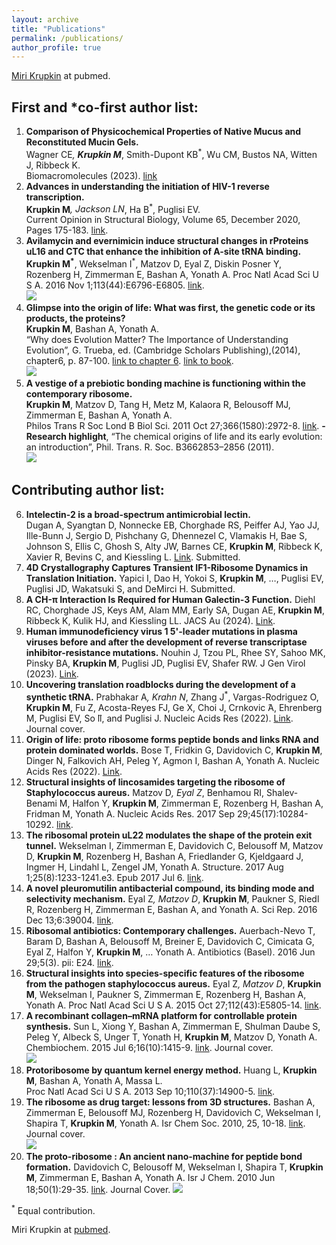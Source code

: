 ```yaml
---
layout: archive
title: "Publications"
permalink: /publications/
author_profile: true
---
```



[Miri Krupkin](https://www.ncbi.nlm.nih.gov/pubmed/?term=miri+krupkin) at pubmed.

 <h2> First and *co-first author list: </h2>
 
1. **Comparison of Physicochemical Properties of Native Mucus and Reconstituted Mucin Gels.**            
  Wagner CE<sup>*</sup>, **Krupkin M**<sup>*</sup>, Smith-Dupont KB<sup>*</sup>, Wu CM, Bustos NA, Witten J, Ribbeck K.        
  Biomacromolecules (2023). [link](https://pubs.acs.org/doi/10.1021/acs.biomac.2c01016)
2. **Advances in understanding the initiation of HIV-1 reverse transcription.**         
  **Krupkin M**<sup>*</sup>, Jackson LN<sup>*</sup>, Ha B<sup>*</sup>, Puglisi EV.         
  Current Opinion in Structural Biology, Volume 65, December 2020, Pages 175-183. [link](https://www.sciencedirect.com/science/article/pii/S0959440X20301354?via%3Dihub).
3. **Avilamycin and evernimicin induce structural changes in rProteins uL16 and CTC that enhance the inhibition of A-site tRNA binding.**           
  **Krupkin M<sup>*</sup>**, Wekselman I<sup>*</sup>, Matzov D, Eyal Z, Diskin Posner Y, Rozenberg H, Zimmerman E, Bashan A, Yonath A.
  Proc Natl Acad Sci U S A. 2016 Nov 1;113(44):E6796-E6805. [link](https://www.pnas.org/content/113/44/E6796).     
  ![](/avilamycin-wide.png)
4. **Glimpse into the origin of life: What was first, the genetic code or its products, the proteins?**           
  **Krupkin M**, Bashan A, Yonath A.             
  “Why does Evolution Matter? The Importance of Understanding Evolution”, G. Trueba, ed. (Cambridge Scholars Publishing),(2014), chapter6, p. 87-100. [link to chapter 6](https://books.google.com/books?id=f-OmBgAAQBAJ&pg=PA87&lpg=PA87&dq=Glimpse+into+the+Origin+of+Life:+What+was+First,+the+Genetic+Code+or+its+Products,+the+Proteins&source=bl&ots=OfDCcxfFms&sig=ACfU3U1jf3a2PyFrnEm_H8k-J_vAotgYvg&hl=en&sa=X&ved=2ahUKEwjwgOjcz_XpAhXTIjQIHcnGBGkQ6AEwAXoECAkQAQ#v=onepage&q=Glimpse%20into%20the%20Origin%20of%20Life%3A%20What%20was%20First%2C%20the%20Genetic%20Code%20or%20its%20Products%2C%20the%20Proteins&f=false). [link to book](https://www.cambridgescholars.com/why-does-evolution-matter-the-importance-of-understanding-evolution).              
  ![](/images/2014-bookw.png)
5. **A vestige of a prebiotic bonding machine is functioning within the contemporary ribosome.**           
  **Krupkin M**, Matzov D, Tang H, Metz M, Kalaora R, Belousoff MJ, Zimmerman E, Bashan A, Yonath A.                      
  Philos Trans R Soc Lond B Biol Sci. 2011 Oct 27;366(1580):2972-8. [link](https://www.ncbi.nlm.nih.gov/pmc/articles/PMC3158926/). **- Research highlight**, “The chemical origins of life and its early evolution: an introduction”, Phil. Trans. R. Soc. B3662853–2856 (2011).           
  ![](/images/2011-protoribosome.png)

 <h2>Contributing author list:</h2>
 
6. **Intelectin-2 is a broad-spectrum antimicrobial lectin.**              
   Dugan A, Syangtan D, Nonnecke EB, Chorghade RS, Peiffer AJ, Yao JJ, Ille-Bunn J, Sergio D,  Pishchany G, Dhennezel C, Vlamakis H, Bae S, Johnson S, Ellis C, Ghosh S, Alty JW, Barnes CE, **Krupkin M**, Ribbeck K, Xavier R, Bevins C, and Kiessling L. [Link](https://www.biorxiv.org/content/10.1101/2025.06.09.658748v1). Submitted. 
7. **4D Crystallography Captures Transient IF1-Ribosome Dynamics in Translation Initiation.**
   Yapici I, Dao H, Yokoi S, **Krupkin M**, …, Puglisi EV, Puglisi JD, Wakatsuki S, and DeMirci H. Submitted. 
9.	**A CH-π Interaction Is Required for Human Galectin-3 Function.**
    Diehl RC, Chorghade JS, Keys AM, Alam MM, Early SA, Dugan AE, **Krupkin M**, Ribbeck K, Kulik HJ, and Kiessling LL. JACS Au (2024). [Link](). 
11.	**Human immunodeficiency virus 1 5'-leader mutations in plasma viruses before and after the development of reverse transcriptase inhibitor-resistance mutations.** Nouhin J, Tzou PL, Rhee SY, Sahoo MK, Pinsky BA, **Krupkin M**, Puglisi JD, Puglisi EV, Shafer RW.	J Gen Virol (2023). [Link](). 
13.	**Uncovering translation roadblocks during the development of a synthetic tRNA.** Prabhakar A<sup>*</sup>, Krahn N<sup>*</sup>, Zhang J<sup>*</sup>, Vargas-Rodriguez O, **Krupkin M**, Fu Z, Acosta-Reyes FJ, Ge X, Choi J, Crnkovic ́A, Ehrenberg M, Puglisi EV, So ̈ll, and Puglisi J. Nucleic Acids Res (2022). [Link](). Journal cover. 
15.	**Origin of life: proto ribosome forms peptide bonds and links RNA and protein dominated worlds.** Bose T, Fridkin G, Davidovich C, **Krupkin M**, Dinger N, Falkovich AH, Peleg Y, Agmon I, Bashan A, Yonath A.	Nucleic Acids Res (2022). [Link](). 
8. **Structural insights of lincosamides targeting the ribosome of Staphylococcus aureus.** Matzov D<sup>*</sup>, Eyal Z<sup>*</sup>, Benhamou RI, Shalev-Benami M, Halfon Y, **Krupkin M**, Zimmerman E, Rozenberg H, Bashan A, Fridman M, Yonath A. Nucleic Acids Res. 2017 Sep 29;45(17):10284-10292. [link](https://academic.oup.com/nar/article/45/17/10284/4056233).           
9. **The ribosomal protein uL22 modulates the shape of the protein exit tunnel.** Wekselman I, Zimmerman E, Davidovich C, Belousoff M, Matzov D, **Krupkin M**, Rozenberg H, Bashan A, Friedlander G, Kjeldgaard J, Ingmer H, Lindahl L, Zengel JM, Yonath A. Structure. 2017 Aug 1;25(8):1233-1241.e3. Epub 2017 Jul 6. [link](https://www.cell.com/structure/fulltext/S0969-2126(17)30184-3?_returnURL=https%3A%2F%2Flinkinghub.elsevier.com%2Fretrieve%2Fpii%2FS0969212617301843%3Fshowall%3Dtrue).
10. **A novel pleuromutilin antibacterial compound, its binding mode and selectivity mechanism.** Eyal Z<sup>*</sup>, Matzov D<sup>*</sup>, **Krupkin M**, Paukner S, Riedl R, Rozenberg H, Zimmerman E, Bashan A, and Yonath A. Sci Rep. 2016 Dec 13;6:39004. [link](https://www.nature.com/articles/srep39004).     
11. **Ribosomal antibiotics: Contemporary challenges.** Auerbach-Nevo T, Baram D, Bashan A, Belousoff M, Breiner E, Davidovich C, Cimicata G, Eyal Z, Halfon Y, **Krupkin M**, … Yonath A. Antibiotics (Basel). 2016 Jun 29;5(3). pii: E24. [link](https://www.mdpi.com/2079-6382/5/3/24).   
12. **Structural insights into species-specific features of the ribosome from the pathogen staphylococcus aureus.** Eyal Z<sup>*</sup>, Matzov D<sup>*</sup>, **Krupkin M**, Wekselman I, Paukner S, Zimmerman E, Rozenberg H, Bashan A, Yonath A. Proc Natl Acad Sci U S A. 2015 Oct 27;112(43):E5805-14. [link](https://www.pnas.org/content/112/43/E5805).
13. **A recombinant collagen–mRNA platform for controllable protein synthesis.** Sun L, Xiong Y, Bashan A, Zimmerman E, Shulman Daube S, Peleg Y, Albeck S, Unger T, Yonath H, **Krupkin M**, Matzov D, Yonath A. Chembiochem. 2015 Jul 6;16(10):1415-9. [link](https://chemistry-europe.onlinelibrary.wiley.com/doi/full/10.1002/cbic.201500205). Journal cover.      
  ![](/images/2015-sunw.png)
14. **Protoribosome by quantum kernel energy method.** Huang L, **Krupkin M**, Bashan A, Yonath A, Massa L.           
  Proc Natl Acad Sci U S A. 2013 Sep 10;110(37):14900-5. [link](https://www.pnas.org/content/110/37/14900).  
15. **The ribosome as drug target: lessons from 3D structures.** Bashan A, Zimmerman E, Belousoff MJ, Rozenberg H, Davidovich C, Wekselman I, Shapira T, **Krupkin M**, Yonath A. Isr Chem Soc. 2010, 25, 10-18. [link](https://www.weizmann.ac.il/sb/faculty_pages/Yonath/Bashan-2010ICS.pdf). Journal cover.           
  ![](/images/2010-drugw.png)
16. **The proto-ribosome : An ancient nano-machine for peptide bond formation.** Davidovich C, Belousoff M, Wekselman I, Shapira T, **Krupkin M**, Zimmerman E, Bashan A, Yonath A. Isr J Chem. 2010 Jun 18;50(1):29-35. [link](https://onlinelibrary.wiley.com/doi/full/10.1002/ijch.201000012). Journal Cover. 
  ![](/images/2010-protoribosomew.png) 

<sup>*</sup> Equal contribution.

Miri Krupkin at [pubmed](https://www.ncbi.nlm.nih.gov/pubmed/?term=miri+krupkin").


